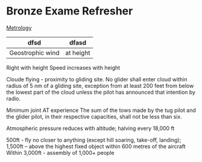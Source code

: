 # Bronze Exame Refresher

[Metrology](metrology/README.md)


| dfsd | dfasd |
| --- |  --- | 
| Geostrophic wind | at height 

Right with height
Speed increases with height

Cloude flying - proximity to gliding site. No glider shall enter cloud within radius of 5 nm of a gliding site, exception from at least 200 feet from below the lowest part of the cloud unless the pilot has announced that intention by radio.

Minimum joint AT experience
The sum of the tows made by the tug pilot and the glider pilot, in their respective capacities, shall not be less than six.

Atmospheric pressure reduces with altitude; halving every 18,000 ft

500ft - fly no closer to anything (except hill soaring, take-off, landing);
1,500ft – above the highest fixed object within 600 metres of the aircraft
Within 3,000ft - assembly of 1,000+ people
